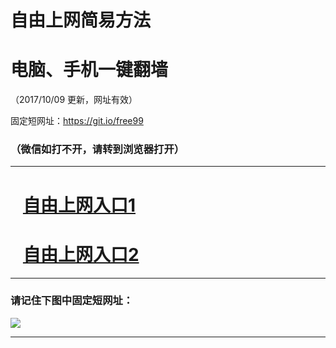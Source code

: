 ﻿# 自由上网简易方法

# 电脑、手机一键翻墙

（2017/10/09 更新，网址有效）

固定短网址：https://git.io/free99

### （微信如打不开，请转到浏览器打开）


***





# &nbsp;&nbsp; <a href="http://ft357215770.fwq-tz-1001.info/fwqtz01.html?t=100900120842 " target="_blank">自由上网入口1</a>
# &nbsp;&nbsp; <a href="http://ft1644424658.fwq-tz-1002.info/fwqtz02.html?t=100900115420 " target="_blank">自由上网入口2</a>
***

### 请记住下图中固定短网址：

<img src="https://s3-us-west-2.amazonaws.com/fwq-1001/yjfq-20170905okok.png" /> 


***

